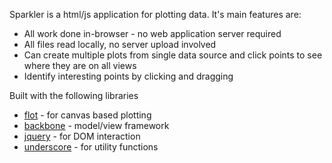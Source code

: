 Sparkler is a html/js application for plotting data. It's main
features are:
 * All work done in-browser - no web application server required
 * All files read locally, no server upload involved
 * Can create multiple plots from single data source and click
     points to see where they are on all views
 * Identify interesting points by clicking and dragging

Built with the following libraries
 * [flot](http://www.flotcharts.org/) - for canvas based plotting
 * [backbone](http://backbonejs.org/) - model/view framework
 * [jquery](https://jquery.com/) - for DOM interaction
 * [underscore](http://underscorejs.org/) - for utility functions
